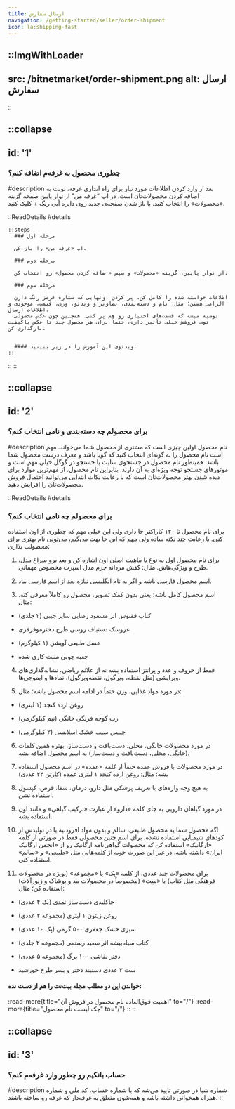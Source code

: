 ```yaml
---
title: ارسال سفارش
navigation: /getting-started/seller/order-shipment
icon: la:shipping-fast
---
```


::ImgWithLoader
---
src: /bitnetmarket/order-shipment.png
alt: ارسال سفارش
---
::
<br>

::collapse
---
id: '1'
---
### چطوری محصول به غرفه‌م اضافه کنم؟
#description
بعد از وارد کردن اطلاعات مورد نیاز برای راه اندازی غرفه، نوبت به اضافه کردن محصولات‌تان است. در اپ “غرفه من” از نوار پایین صفحه گزینه «محصولات» را انتخاب کنید. با باز شدن صفحه‌ی جدید روی دایره آبی رنگ + کلیک کنید.

  ::ReadDetails
  #details
    <br>

    ::steps
      ### مرحله اول

      اپ «غرفه من» را باز کن.

      ### مرحله دوم

      از نوار پایین، گزینه «محصولات» و سپس «اضافه کردن محصول» رو انتخاب کن.

      ### مرحله سوم

      اطلاعات خواسته شده را کامل کن. پر کردن اونهایی که ستاره قرمز رنگ دارن الزامی هستن؛ مثل: نام و دسته‌بندی، تصاویر و ویدئو، وزن، قیمت، موجودی و اطلاعات ارسال.
      توصیه میشه که قسمت‌های اختیاری رو هم پر کنی. همچنین چون عکس محصولی توی فروشش خیلی تأثیر داره، حتماً برای هر محصول چند تا عکس باکیفیت بارگذاری کن.

      
      #### ویدئوی این آموزش را در زیر ببینید:
    ::
  ::
::

::collapse
---
id: '2'
---
###  برای محصولم چه دسته‌بندی و نامی انتخاب کنم؟
#description
نام محصول اولین چیزی است که مشتری از محصول شما می‌خواند. مهم است نام محصول را به گونه‌ای انتخاب کنید که گویا باشد و معرف درست محصول شما باشد. همینطور نام محصول در جستجوی سایت یا جستجو در گوگل خیلی مهم است و موتورهای جستجو توجه ویژ‌ه‌ای به آن دارند. بنابراین نام محصول، از مهم‌ترین موارد برای دیده شدن بهتر محصولات‌تان است که با رعایت نکات ابتدایی می‌توانید احتمال فروش محصولات‌تان را افزایش دهید.
<br>
  
  ::ReadDetails
  #details
  ### برای محصولم چه نامی انتخاب کنم؟

  برای نام محصول تا ۱۲۰ کاراکتر جا داری ولی این خیلی مهم که چطوری از اون استفاده کنی. با رعایت چند نکته ساده ولی مهم که این جا بهت می‌گیم، می‌تونی نام بهتری برای محصولت بذاری:
  <br>

  1. برای نام محصول اول به نوع یا ماهیت اصلی اون اشاره کن و بعد برو سراغ مدل، طرح و ویژگی‌هاش. مثال: کفش مردانه چرم مدل اسپرت مخصوص مهمانی.

  2. اسم محصول فارسی باشه و اگر به نام انگلیسی نیازه بعد از اسم فارسی بیاد.

  3. اسم محصول کامل باشه؛ یعنی بدون کمک تصویر، محصول رو کاملاً معرفی کنه. مثال:

  - کتاب ققنوس اثر مسعود رضایی سایز جیبی (۲ جلدی)

  - عروسک دستباف روسی طرح دخترموفرفری

  - عسل طبیعی آویشن (۱ کیلوگرم)

  - جعبه چوبی منبت کاری شده

  4. فقط از حروف و عدد و پرانتز استفاده بشه نه از علائم ریاضی، نشانه‌گذاری‌های ویرایشی (مثل نقطه، ویرگول، نقطه‌ویرگول)، نمادها و ایموجی‌ها.

  5. در مورد مواد غذایی، وزن حتماً در ادامه اسم محصول باشه؛ مثال:

  - روغن ارده کنجد (۱ لیتری)

  - رب گوجه فرنگی خانگی (نیم کیلوگرمی)

  - چیپس سیب خشک اسلایسی (۲ کیلوگرمی)

  6. در مورد محصولات خانگی، محلی، دست‌بافت و دست‌ساز، بهتره همین کلمات (خانگی، محلی، دست‌بافت و دست‌ساز) به اسم محصول اضافه بشه.

  7. در مورد محصولات با فروش عمده حتماً از کلمه «عمده» در اسم محصول استفاده بشه؛ مثال: روغن ارده کنجد ۱ لیتری عمده (کارتن ۲۴ عددی)

  8. به‌ هیچ‌ وجه واژه‌های با تعریف پزشکی مثل دارو، درمان، شفا، قرص، کپسول استفاده نشن.

  9. در مورد گیاهان دارویی به جای کلمه «دارو» از عبارت «ترکیب گیاهی» و مانند اون استفاده بشه.

  10. اگه محصول شما یه محصول طبیعی، سالم و بدون مواد افزودنیه یا در تولیدش از کودهای شیمیایی استفاده نشده، برای اسم چنین محصولی فقط در صورتی از کلمه «ارگانیک» استفاده کن که محصولت گواهی‌نامه ارگانیک رو از «انجمن ارگانیک ایران» داشته باشه. در غیر این صورت خوبه از کلمه‌هایی مثل «طبیعی» و «سالم» استفاده کنی.

  11. برای محصولات چند عددی، از کلمه «پک» یا «مجموعه» (بویژه در محصولات فرهنگی مثل کتاب) یا «سِت» (مخصوصاً در محصولات مد و پوشاک و زیورآلات) استفاده کن؛ مثال:

  - جاکلیدی دست‌ساز نمدی (پک ۴ عددی)

  - روغن زیتون ۱ لیتری (مجموعه ۲ عددی)

  - سبزی خشک جعفری ۵۰۰ گرمی (پک ۱۰ عددی)

  - کتاب سیاه‌بیشه اثر سعید رستمی (مجموعه ۲ جلدی)

  - دفتر نقاشی ۱۰۰ برگ (مجموعه ۵ عددی)

  - ست ۲ عددی دستبند دختر و پسر طرح خورشید

  #### خواندن این دو مطلب مجله بیت‌نت را هم از دست نده:
  :read-more{title="اهمیت فوق‌العاده نام محصول در فروش آن" to="/"}
  :read-more{title="چک لیست نام محصول" to="/"}
  ::
::

::collapse
---
id: '3'
---
### حساب بانکیم رو چطور وارد غرفه‌م کنم؟
#description
شماره شبا در صورتی تایید می‌شه که با شماره حساب، کد ملی و شماره همراه همخوانی داشته باشه و همه‌شون متعلق به غرفه‌دار که غرفه رو ساخته باشند.
::